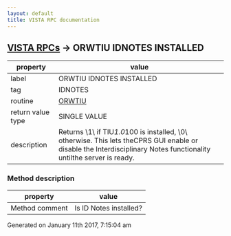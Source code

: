 ```yaml
---
layout: default
title: VISTA RPC documentation
---
```




## [VISTA RPCs](TableOfContent.md) &#8594; ORWTIU IDNOTES INSTALLED 

 property | value 
--- | --- 
 label | ORWTIU IDNOTES INSTALLED
 tag | IDNOTES
 routine | [ORWTIU](http://code.osehra.org/dox/Routine_ORWTIU_source.html)
 return value type | SINGLE VALUE
 description | Returns \1\ if TIU*1.0*100 is installed, \0\ otherwise.  This lets theCPRS GUI enable or disable the Interdisciplinary Notes functionality untilthe server is ready.


### Method description

 property | value 
--- | --- 
 Method comment | Is ID Notes installed?




 Generated on January 11th 2017, 7:15:04 am